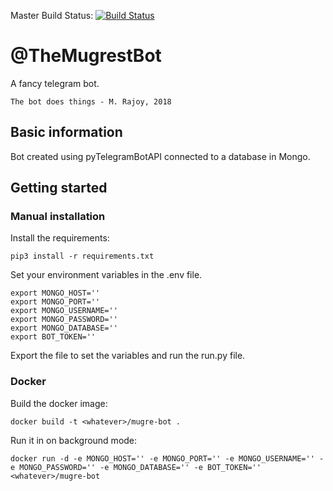 Master Build Status: [![Build Status](https://travis-ci.org/dmonter/mugre-bot.svg?branch=master)](https://travis-ci.org/dmonter/mugre-bot)

# @TheMugrestBot

A fancy telegram bot.

```
The bot does things - M. Rajoy, 2018
```

## Basic information

Bot created using pyTelegramBotAPI connected to a database in Mongo.

## Getting started

### Manual installation

Install the requirements:

```
pip3 install -r requirements.txt
```

Set your environment variables in the .env file.

```
export MONGO_HOST=''
export MONGO_PORT=''
export MONGO_USERNAME=''
export MONGO_PASSWORD=''
export MONGO_DATABASE=''
export BOT_TOKEN=''
```

Export the file to set the variables and run the run.py file.

### Docker

Build the docker image:

```
docker build -t <whatever>/mugre-bot .
```

Run it in on background mode:

```
docker run -d -e MONGO_HOST='' -e MONGO_PORT='' -e MONGO_USERNAME='' -e MONGO_PASSWORD='' -e MONGO_DATABASE='' -e BOT_TOKEN='' <whatever>/mugre-bot
```


